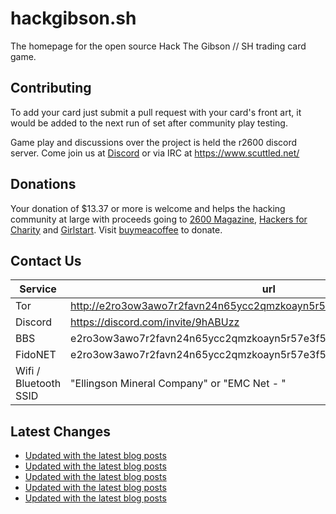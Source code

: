# hackgibson.sh
The homepage for the open source Hack The Gibson // SH trading card game.


## Contributing

To add your card just submit a pull request with your card's front art, it would be added to the next run of set after community play testing.

Game play and discussions over the project is held the r2600 discord server. Come join us at [Discord](https://discord.com/invite/9hABUzz) or via IRC at https://www.scuttled.net/


## Donations

Your donation of $13.37 or more is welcome and helps the hacking community at large with proceeds going to [2600 Magazine](https://2600.com/), [Hackers for Charity](https://hackersforcharity.org) and [Girlstart](https://girlstart.org).  Visit [buymeacoffee](https://www.buymeacoffee.com/hackgibson.sh) to donate.


## Contact Us

Service | url
-|-
Tor | http://e2ro3ow3awo7r2favn24n65ycc2qmzkoayn5r57e3f56nvjwdcgg32ad.onion
Discord | https://discord.com/invite/9hABUzz
BBS | e2ro3ow3awo7r2favn24n65ycc2qmzkoayn5r57e3f56nvjwdcgg32ad.onion:23
FidoNET | e2ro3ow3awo7r2favn24n65ycc2qmzkoayn5r57e3f56nvjwdcgg32ad.onion:24554
Wifi / Bluetooth SSID | "Ellingson Mineral Company" or "EMC Net - <fidonet address>"

## Latest Changes
<!-- BLOG-POST-LIST:START -->
- [Updated with the latest blog posts](https://github.com/DFW2600/hackgibson.sh/commit/3c50c581cc0855a81ce1f5582449d9b3774a2130)
- [Updated with the latest blog posts](https://github.com/DFW2600/hackgibson.sh/commit/c20739d2f629c9320914df446f8c54fc26084d2c)
- [Updated with the latest blog posts](https://github.com/DFW2600/hackgibson.sh/commit/10b82b98c8d2874a334d2fcb0b17cd966c4f57bb)
- [Updated with the latest blog posts](https://github.com/DFW2600/hackgibson.sh/commit/6e54381ca1027cf1f0ffcf0367f86d181efa4431)
- [Updated with the latest blog posts](https://github.com/DFW2600/hackgibson.sh/commit/286a63bd8455620516daabd7d2347c14b60edaf9)
<!-- BLOG-POST-LIST:END -->
